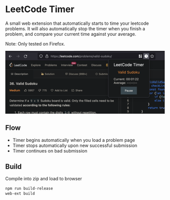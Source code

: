 # LeetCode Timer

A small web extension that automatically starts to time your leetcode problems. It will also automatically stop the timer when you finish a problem, and compare your current time against your average.

Note: Only tested on Firefox.

![Screenshot](screenshot.png)

## Flow

- Timer begins automatically when you load a problem page
- Timer stops automatically upon new successful submission
- Timer continues on bad submission

## Build

Compile into zip and load to browser

``` 
npm run build-release
web-ext build
```
